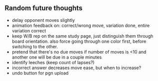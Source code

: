 ## Random future thoughts

* delay opponent moves slightly
* animation feedback on: correct/wrong move, variation done, entire variation correct
* keep W/B rep on the same study page, just distinguish them through board orientation. also force going through one color first, before switching to the other.
* pretend that there's no due moves if number of moves is <10 and another one will be due in a couple minutes
* identify leeches (keep count of lapses?)
* incorrect answer decreases move ease, but when to increase?
* undo button for pgn upload


